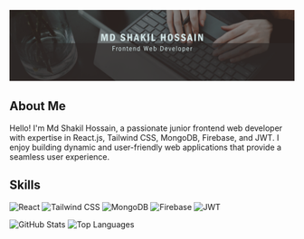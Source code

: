 ![Banner](https://github.com/Shakil4432/Shakil4432/blob/main/Black%20And%20Grey%20Professional%20Technology%20LinkedIn%20Banner%20(2).png?raw=true)

## About Me
Hello! I'm Md Shakil Hossain, a passionate junior frontend web developer with expertise in React.js, Tailwind CSS, MongoDB, Firebase, and JWT. I enjoy building dynamic and user-friendly web applications that provide a seamless user experience.

## Skills
![React](https://img.shields.io/badge/-React-black?logo=react&style=for-the-badge)
![Tailwind CSS](https://img.shields.io/badge/-Tailwind%20CSS-black?logo=tailwindcss&style=for-the-badge)
![MongoDB](https://img.shields.io/badge/-MongoDB-black?logo=mongodb&style=for-the-badge)
![Firebase](https://img.shields.io/badge/-Firebase-black?logo=firebase&style=for-the-badge)
![JWT](https://img.shields.io/badge/-JWT-black?logo=jsonwebtokens&style=for-the-badge)

![GitHub Stats](https://github-readme-stats.vercel.app/api?username=yourusername&show_icons=true&hide_border=true&theme=dark)
![Top Languages](https://github-readme-stats.vercel.app/api/top-langs/?username=yourusername&layout=compact&hide_border=true&theme=dark)
